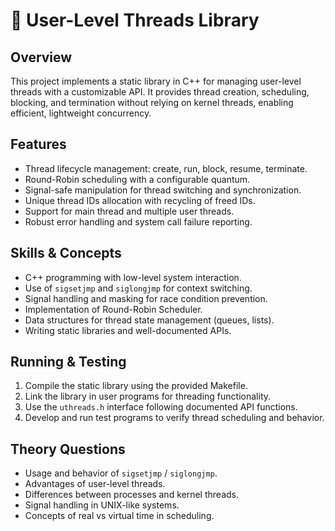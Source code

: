 # 🧵 User-Level Threads Library

## Overview
This project implements a static library in C++ for managing user-level threads with a customizable API. It provides thread creation, scheduling, blocking, and termination without relying on kernel threads, enabling efficient, lightweight concurrency.

## Features
- Thread lifecycle management: create, run, block, resume, terminate.
- Round-Robin scheduling with a configurable quantum.
- Signal-safe manipulation for thread switching and synchronization.
- Unique thread IDs allocation with recycling of freed IDs.
- Support for main thread and multiple user threads.
- Robust error handling and system call failure reporting.

## Skills & Concepts
- C++ programming with low-level system interaction.
- Use of `sigsetjmp` and `siglongjmp` for context switching.
- Signal handling and masking for race condition prevention.
- Implementation of Round-Robin Scheduler.
- Data structures for thread state management (queues, lists).
- Writing static libraries and well-documented APIs.

## Running & Testing
1. Compile the static library using the provided Makefile.
2. Link the library in user programs for threading functionality.
3. Use the `uthreads.h` interface following documented API functions.
4. Develop and run test programs to verify thread scheduling and behavior.

## Theory Questions
- Usage and behavior of `sigsetjmp` / `siglongjmp`.
- Advantages of user-level threads.
- Differences between processes and kernel threads.
- Signal handling in UNIX-like systems.
- Concepts of real vs virtual time in scheduling.
